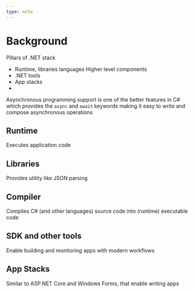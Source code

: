 ```yaml
---
type: note
---
```

# Background
Pillars of .NET stack
- Runtime, libraries languages
Higher level components
- .NET tools
- App stacks
- 
Asynchronous programming support is one of the better features in C# which provides the `async` and `await` keywords making it easy to write and compose asynchronous operations

## Runtime
Executes application code

## Libraries
Provides utility like JSON parsing

## Compiler
Compiles C# (and other languages) source code into (runtime) executable code

## SDK and other tools
Enable building and monitoring apps with modern workflows

## App Stacks
Similar to ASP.NET Core and Windows Forms, that enable writing apps